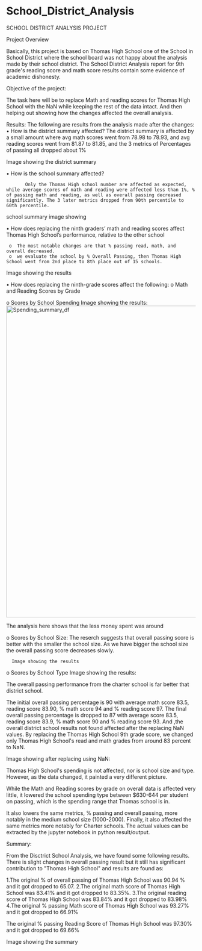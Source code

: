 # School_District_Analysis

SCHOOL DISTRICT ANALYSIS PROJECT

Project Overview

Basically, this project is based on Thomas High School one of the School in School District where the school board was not happy about the analysis made by their school district. The School District Analysis report for 9th grade's reading score and math score results contain some evidence of academic dishonesty. 

Objective of the project:

The task here will be to replace Math and reading scores for Thomas High School with the NaN while keeping the rest of the data intact. And then helping out showing how the changes affected the overall analysis.

Results:
The following are results from the analysis made after the changes:
•	How is the district summary affected?
	The district summary is affected by a small amount where avg math scores went from 78.98 to 78.93, and avg reading scores went from 81.87 to 81.85, and the 3     metrics of Percentages of passing all dropped about 1%

Image showing the district summary



•	How is the school summary affected?

           Only the Thomas High school number are affected as expected, while average scores of math and reading were affected less than 1%, % of passing math and reading, as well as overall passing decreased significantly. The 3 later metrics dropped from 90th percentile to 60th percentile.
		
school summary image showing






•	How does replacing the ninth graders’ math and reading scores affect Thomas High School’s performance, relative to the other school 

     o	The most notable changes are that % passing read, math, and overall decreased. 
     o	we evaluate the school by % Overall Passing, then Thomas High School went from 2nd place to 8th place out of 15 schools.

Image showing the results


•	How does replacing the ninth-grade scores affect the following:
o	Math and Reading Scores by Grade


o	Scores by School Spending
Image showing the results:
<img width="828" alt="Spending_summary_df" src="https://user-images.githubusercontent.com/74233163/105348406-e7b80a00-5bad-11eb-84f7-2362049969c0.png">


The analysis here shows that the less money spent was around




o	Scores by School Size:
      The reserch suggests that overall passing score is better with the smaller the school size. As we have bigger the school size the overall passing score           decreases slowly.
      
      Image showing the results



o	Scores by School Type
Image showing the results:


The overall passing performance from the charter school is far better that district school.

The initial overall passing percentage is 90 with average math score 83.5, reading score 83.90, % math score 94 and % reading score 97. The final overall passing percentage is dropped to 87 with average score 83.5, reading score 83.9, % math score 90 and % reading score 93.
And ,the overall district school results not found affected after the replacing NaN values.
By replacing the Thomas High School 9th grade score, we changed only Thomas High School's read and math grades from around 83 percent to NaN.

Image showing after replacing using NaN:


Thomas High School's spending is not affected, nor is school size and type. However, as the data changed, it painted a very different picture. 

While the Math and Reading scores by grade on overall data is affected very little, it lowered the school spending type between $630-644 per student on passing, which is the spending range that Thomas school is in.

It also lowers the same metrics, % passing and overall passing, more notably in the medium school size (1000-2000).
Finally, it also affected the same metrics more notably for Charter schools. The actual values can be extracted by the jupyter notebook in python result/output.

Summary:

From the Disctrict School Analysis, we have found some following results. There is slight changes in overall passing result but it still has significant contribution to "Thomas High School" and results are found as:

  1.The original % of overall passing of Thomas High School was 90.94 % and it got dropped to 65.07.
  2.The original math score of Thomas High School was 83.41% and it got dropped to 83.35%.
  3.The original reading score of Thomas High School was 83.84% and it got dropped to 83.98%
  4.The original % passing Math score of Thomas High School was 93.27% and it got dropped to 66.91%

  The original % passing Reading Score of Thomas High School was 97.30% and it got dropped to 69.66%
       
 
 Image showing the summary

    

